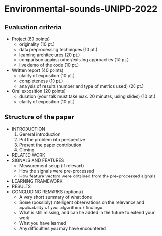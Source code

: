 # Environmental-sounds-UNIPD-2022

## Evaluation criteria
<ul>
  <li>Project (60 points)
    <ul>
     <li>originality (10 pt.)</li>
     <li>data preprocessing techniques (10 pt.)</li>
     <li>learning architectures (20 pt.)</li>
     <li>comparison against other/existing approaches (10 pt.)</li>
     <li>live demo of the code (10 pt.)</li>
    </ul>
  </li>
  <li>Written report (40 points)
    <ul>
      <li>clarity of exposition (10 pt.)</li>
      <li>completeness (10 pt.)</li>
      <li>analysis of results (number and type of metrics used) (20 pt.)</li>
    </ul>
  </li>
  <li>Oral exposition (20 points)
    <ul>
      <li>duration (your talk must take max. 20 minutes, using slides) (10 pt.)</li>
      <li>clarity of exposition (10 pt.)</li>
    </ul>
  </li>
</ul>

## Structure of the paper
<ul>
  <li>
    INTRODUCTION
      <ol>
        <li>General introduction</li>
        <li>Put the problem into perspective</li>
        <li>Present the paper contribution</li>
        <li>Closing</li>
      </ol>
  </li>
  <li>RELATED WORK</li>
  <li>
    SIGNALS AND FEATURES
    <ul>
      <li>Measurement setup (if relevant)</li>
      <li>How the signals were pre-processed</li>
      <li>How feature vectors were obtained from the pre-processed signals</li>
    </ul>
  </li>
  <li>LEARNING FRAMEWORK</li>
  <li>RESULTS</li>
  <li>CONCLUDING REMARKS (optional)
    <ul>
    <li>A very short summary of what done</li>
    <li>Some (possibly) intelligent observations on the relevance and applicability of your algorithms / findings</li>
    <li>What is still missing, and can be added in the future to extend your work</li>
    <li>What you have learned</li>
    <li>Any difficulties you may have encountered</li>
    </ul>
  </li>
</ul>
